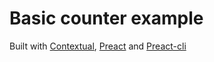# Basic counter example

Built with [Contextual], [Preact] and [Preact-cli]

[preact]: https://github.com/developit/preact
[preact-cli]: https://github.com/developit/preact-cli
[contextual]: https://github.com/rognstadragnar/contextual

